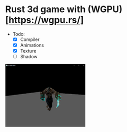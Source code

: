 # Rust 3d game with (WGPU)[https://wgpu.rs/]

- Todo: 
  - [x] Compiler
  - [x] Animations
  - [x] Texture
  - [ ] Shadow

<img src="./screenshot.png" width="50%"/>
